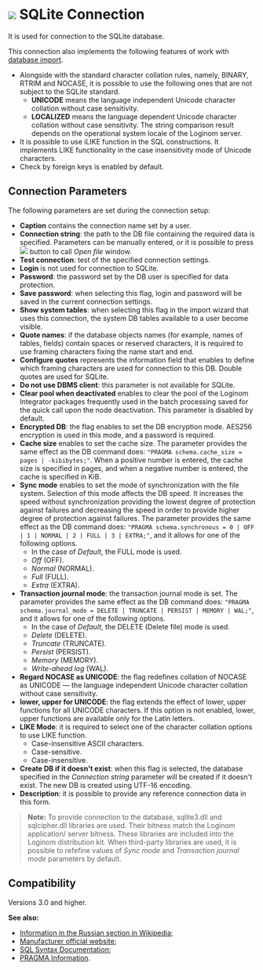 # ![ ](../../../images/icons/data-sources/db-sqlite_default.svg) SQLite Connection

It is used for connection to the SQLite database.

This connection also implements the following features of work with [database import](../../import/database.md).

* Alongside with the standard character collation rules, namely, BINARY, RTRIM and NOCASE, it is possible to use the following ones that are not subject to the SQLite standard.
   * **UNICODE** means the language independent Unicode character collation without case sensitivity.
   * **LOCALIZED** means the language dependent Unicode character collation without case sensitivity. The string comparison result depends on the operational system locale of the Loginom server.
* It is possible to use iLIKE function in the SQL constructions. It implements LIKE functionality in the case insensitivity mode of Unicode characters.
* Check by foreign keys is enabled by default.

## Connection Parameters

The following parameters are set during the connection setup:

* **Caption** contains the connection name set by a user.
* **Connection string**: the path to the DB file containing the required data is specified. Parameters can be manually entered, or it is possible to press ![ ](../../../images/extjs-theme/form/open-trigger/open-trigger_default.svg) button to call *Open file* window.
* **Test connection**: test of the specified connection settings.
* **Login** is not used for connection to SQLite.
* **Password**: the password set by the DB user is specified for data protection.
* **Save password**: when selecting this flag, login and password will be saved in the current connection settings.
* **Show system tables**: when selecting this flag in the import wizard that uses this connection, the system DB tables available to a user become visible.
* **Quote names**: if the database objects names (for example, names of tables, fields) contain spaces or reserved characters, it is required to use framing characters fixing the name start and end.
* **Configure quotes** represents the information field that enables to define which framing characters are used for connection to this DB. Double quotes are used for SQLite.
* **Do not use DBMS client**: this parameter is not available for SQLite.
* **Clear pool when deactivated** enables to clear the pool of the Loginom Integrator packages frequently used in the batch processing saved for the quick call upon the node deactivation. This parameter is disabled by default.
* **Encrypted DB**: the flag enables to set the DB encryption mode. AES256 encryption is used in this mode, and a password is required.
* **Cache size** enables to set the cache size. The parameter provides the same effect as the DB command does: `"PRAGMA schema.cache_size = pages | -kibibytes;"`. When a positive number is entered, the cache size is specified in pages, and when a negative number is entered, the cache is specified in KiB.
* **Sync mode** enables to set the mode of synchronization with the file system. Selection of this mode affects the DB speed. It increases the speed without synchronization providing the lowest degree of protection against failures and decreasing the speed in order to provide higher degree of protection against failures. The parameter provides the same effect as the DB command does: `"PRAGMA schema.synchronous = 0 | OFF | 1 | NORMAL | 2 | FULL | 3 | EXTRA;"`, and it allows for one of the following options.
   * In the case of *Default*, the FULL mode is used.
   * *Off* (OFF).
   * *Normal* (NORMAL).
   * *Full* (FULL).
   * *Extra* (EXTRA).
* **Transaction journal mode**: the transaction journal mode is set. The parameter provides the same effect as the DB command does: `"PRAGMA schema.journal_mode = DELETE | TRUNCATE | PERSIST | MEMORY | WAL;"`, and it allows for one of the following options.
   * In the case of *Default*, the DELETE (Delete file) mode is used.
   * *Delete* (DELETE).
   * *Truncate* (TRUNCATE).
   * *Persist* (PERSIST).
   * *Memory* (MEMORY).
   * *Write-ahead log* (WAL).
* **Regard NOCASE as UNICODE**: the flag redefines collation of NOCASE as UNICODE — the language independent Unicode character collation without case sensitivity.
* **lower, upper for UNICODE**: the flag extends the effect of lower, upper functions for all UNICODE characters. If this option is not enabled, lower, upper functions are available only for the Latin letters.
* **LIKE Mode**: it is required to select one of the character collation options to use LIKE function.
   * Case-insensitive ASCII characters.
   * Case-sensitive.
   * Case-insensitive.
* **Create DB if it doesn't exist**: when this flag is selected, the database specified in the *Connection string* parameter will be created if it doesn't exist. The new DB is created using UTF-16 encoding.
* **Description**: it is possible to provide any reference connection data in this form.

> **Note:** To provide connection to the database, sqlite3.dll and sqlcipher.dll libraries are used. Their bitness match the Loginom application/ server bitness. These libraries are included into the Loginom distribution kit. When third-party libraries are used, it is possible to refefine values of *Sync mode* and *Transaction journal mode* parameters by default.

## Compatibility

Versions 3.0 and higher.

**See also:**

* [Information in the Russian section in Wikipedia](https://ru.wikipedia.org/wiki/SQLite);
* [Manufacturer official website](https://sqlite.org);
* [SQL Syntax Documentation](https://sqlite.org/lang.html);
* [PRAGMA Information](https://sqlite.org/pragma.html).
